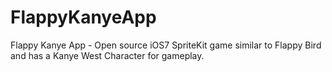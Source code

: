 FlappyKanyeApp
==============

Flappy Kanye App - Open source iOS7 SpriteKit game similar to Flappy Bird and has a Kanye West Character for gameplay.
